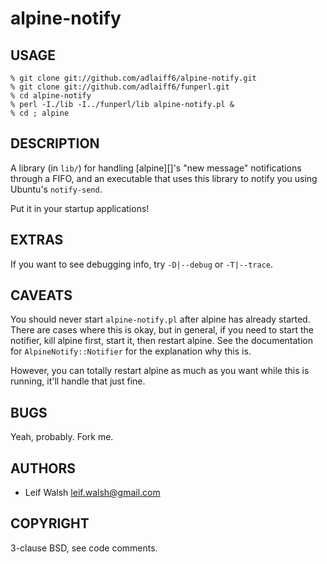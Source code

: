 alpine-notify
=============

USAGE
-----

    % git clone git://github.com/adlaiff6/alpine-notify.git
    % git clone git://github.com/adlaiff6/funperl.git
    % cd alpine-notify
    % perl -I./lib -I../funperl/lib alpine-notify.pl &
    % cd ; alpine

DESCRIPTION
-----------

A library (in `lib/`) for handling [alpine][]'s "new message" notifications
through a FIFO, and an executable that uses this library to notify you using
Ubuntu's `notify-send`.

Put it in your startup applications!

EXTRAS
------

If you want to see debugging info, try `-D|--debug` or `-T|--trace`.

CAVEATS
-------

You should never start `alpine-notify.pl` after alpine has already started.
There are cases where this is okay, but in general, if you need to start the
notifier, kill alpine first, start it, then restart alpine.  See the
documentation for `AlpineNotify::Notifier` for the explanation why this is.

However, you can totally restart alpine as much as you want while this is
running, it'll handle that just fine.

BUGS
----

Yeah, probably.  Fork me.

AUTHORS
-------

 * Leif Walsh <leif.walsh@gmail.com>

COPYRIGHT
---------

3-clause BSD, see code comments.
